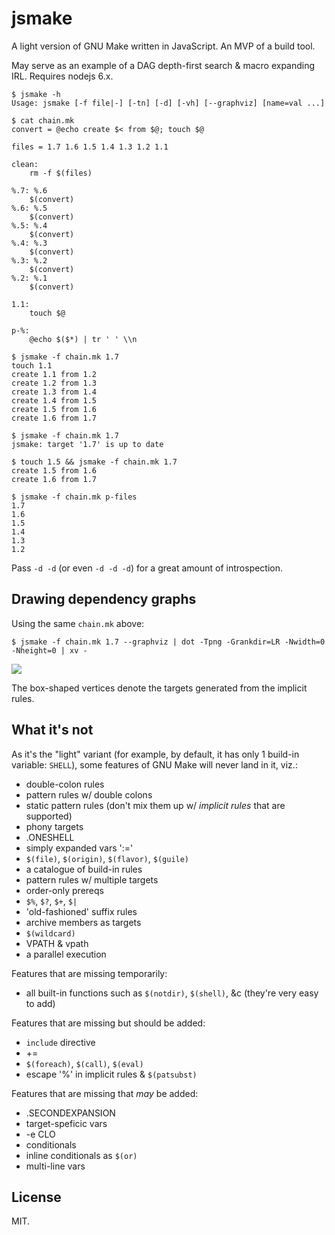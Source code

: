 # jsmake

A light version of GNU Make written in JavaScript. An MVP of a build
tool.

May serve as an example of a DAG depth-first search & macro expanding
IRL. Requires nodejs 6.x.

~~~
$ jsmake -h
Usage: jsmake [-f file|-] [-tn] [-d] [-vh] [--graphviz] [name=val ...]

$ cat chain.mk
convert = @echo create $< from $@; touch $@

files = 1.7 1.6 1.5 1.4 1.3 1.2 1.1

clean:
	rm -f $(files)

%.7: %.6
	$(convert)
%.6: %.5
	$(convert)
%.5: %.4
	$(convert)
%.4: %.3
	$(convert)
%.3: %.2
	$(convert)
%.2: %.1
	$(convert)

1.1:
	touch $@

p-%:
	@echo $($*) | tr ' ' \\n

$ jsmake -f chain.mk 1.7
touch 1.1
create 1.1 from 1.2
create 1.2 from 1.3
create 1.3 from 1.4
create 1.4 from 1.5
create 1.5 from 1.6
create 1.6 from 1.7

$ jsmake -f chain.mk 1.7
jsmake: target '1.7' is up to date

$ touch 1.5 && jsmake -f chain.mk 1.7
create 1.5 from 1.6
create 1.6 from 1.7

$ jsmake -f chain.mk p-files
1.7
1.6
1.5
1.4
1.3
1.2
~~~

Pass `-d -d` (or even `-d -d -d`) for a great amount of introspection.

## Drawing dependency graphs

Using the same `chain.mk` above:

	$ jsmake -f chain.mk 1.7 --graphviz | dot -Tpng -Grankdir=LR -Nwidth=0 -Nheight=0 | xv -
![](http://ultraimg.com/images/2017/07/15/GPTz.png)

The box-shaped vertices denote the targets generated from the implicit
rules.

## What it's not

As it's the "light" variant (for example, by default, it has only 1
build-in variable: `SHELL`), some features of GNU Make will never land
in it, viz.:

* double-colon rules
* pattern rules w/ double colons
* static pattern rules (don't mix them up w/ *implicit rules* that are
  supported)
* phony targets
* .ONESHELL
* simply expanded vars ':='
* `$(file)`, `$(origin)`, `$(flavor)`, `$(guile)`
* a catalogue of build-in rules
* pattern rules w/ multiple targets
* order-only prereqs
* `$%`, `$?`, `$+`, `$|`
* 'old-fashioned' suffix rules
* archive members as targets
* `$(wildcard)`
* VPATH & vpath
* a parallel execution

Features that are missing temporarily:

* all built-in functions such as `$(notdir)`, `$(shell)`, &c (they're
  very easy to add)

Features that are missing but should be added:

* `include` directive
* +=
* `$(foreach)`, `$(call)`, `$(eval)`
* escape '%' in implicit rules & `$(patsubst)`

Features that are missing that *may* be added:

* .SECONDEXPANSION
* target-speficic vars
* -e CLO
* conditionals
* inline conditionals as `$(or)`
* multi-line vars

## License

MIT.
